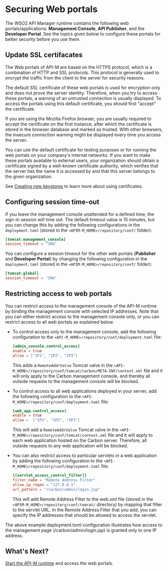 # Securing Web portals

The WSO2 API Manager runtime contains the following web portals/applications: **Management Console**, **API Publisher**, and the **Developer Portal**. See the topics given below to configure these portals for better security before you use them.

## Update SSL certifacates

The Web portals of API-M are based on the HTTPS protocol, which is a combination of HTTP and SSL protocols. This protocol is generally used to encrypt the traffic from the client to the server for security reasons. 

The default SSL certificate of these web portals is used for encryption only and does not prove the server identity. Therefore, when you try to access these portals, a warning of an untrusted connection is usually displayed. To access the portals using this default certificate, you should first "accept" the certificate. 

If you are using the Mozilla Firefox browser, you are usually required to accept the certificate on the first instance, after which the certificate is stored in the browser database and marked as trusted. With other browsers, the insecure connection warning might be displayed every time you access the server.
    
You can use the default certificate for testing purposes or for running the web portals on your company's internal networks. If you want to make these portals available to external users, your organization should obtain a certificate signed by a well-known certificate authority, which verifies that the server has the name it is accessed by and that this server belongs to the given organization. 

See [Creating new keystores]({{base_path}}/install-and-setup/setup/security/configuring-keystores/keystore-basics/creating-new-keystores) to learn more about using certificates.

## Configuring session time-out

If you leave the management console unattended for a defined time, the sign-in session will time out. The default timeout value is 15 minutes, but you can change this by adding the following configurations in the `deployment.toml` (stored in the `<APIM-M_HOME>/repository/conf/` folder):

```toml
[tomcat.management_console]
session_timeout = "30m"
```

You can configure a session timeout for the other web portals (**Publisher** and **Developer Portal**) by changing the following configuration in the `deployment.toml` (stored in the `<APIM-M_HOME>/repository/conf/` folder):

```toml
[tomcat.global]
session_timeout = "30m"
```

## Restricting access to web portals

You can restrict access to the management console of the API-M runtime by binding the management console with selected IP addresses. Note that you can either restrict access to the management console only, or you can restrict access to all web portals as explained below.

-   To control access only to the management console, add the following configuration to the `<API-M_HOME>/repository/conf/deployment.toml` file:

    ```toml
    [admin_console.control_access]
    enable = true
    allow = ["IP1", "IP2", "IP3"]
    ```

    This adds a `RemoteAddrValve` Tomcat valve in the `<API-M_HOME>/repository/conf/tomcat/carbon/META-INF/context.xml` file and it will only apply to the Carbon management console, and thereby all outside requests to the management console will be blocked.

-   To control access to all web applications deployed in your server, add the following configuration to the `<API-M_HOME>/repository/conf/deployment.toml` file:

    ```toml
    [web_app.control_access]
    enable = true
    allow =  ["IP1", "IP2", "IP3"]
    ```

    This will add a `RemoteAddrValve` Tomcat valve in the `<API-M_HOME>/repository/conf/tomcat/context.xml` file and it will apply to each web application hosted on the Carbon server. Therefore, all outside requests to any web application will be blocked.

-   You can also restrict access to particular servlets in a web application by adding the following configuration to the `<API-M_HOME>/repository/conf/deployment.toml` file:

    ```toml
    [[servlet_access_control_filter]]
    filter_name = "Remote Address Filter"
    allow_ip_regex = "127.0.0.1"
    url_pattern = "/carbon/admin/login.jsp"
    ```

    This will add Remote Address Filter to the web.xml file (stored in the `<APIM-M_HOME>/repository/conf/tomcat/` directory) by mapping that filter to the servlet URL. In the Remote Address Filter that you add, you can specify the IP addresses that should be allowed to access the servlet.

The above example deployment.toml configuration illustrates how access to the management page (/carbon/admin/login.jsp) is granted only to one IP address.

## What's Next?

[Start the API-M runtime]({{base_path}}/install-and-setup/install/installing-the-product/running-the-api-m) and access the web portals.
